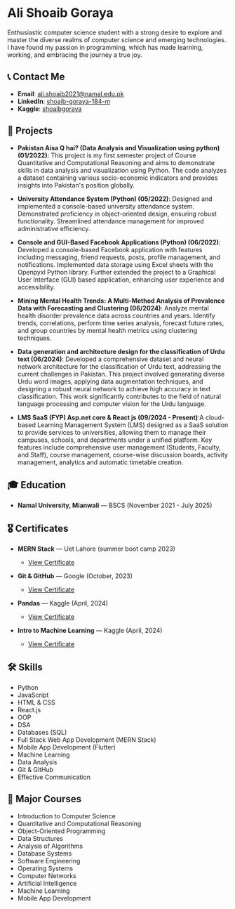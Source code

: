 # Ali Shoaib Goraya

Enthusiastic computer science student with a strong desire to explore and master the diverse realms of computer science and emerging technologies. I have found my passion in programming, which has made learning, working, and embracing the journey a true joy.

## 📞 Contact Me


- **Email**: [ali.shoaib2021@namal.edu.pk](mailto:ali.shoaib2021@namal.edu.pk)
- **LinkedIn**: [shoaib-goraya-184-m](https://www.linkedin.com/in/shoaib-goraya-184-m)
- **Kaggle**: [shoaibgoraya](https://www.kaggle.com/shoaibgoraya)

## 💼 Projects

- **Pakistan Aisa Q hai? (Data Analysis and Visualization using python) (01/2022)**: This project is my first semester project of Course Quantitative and
Computational Reasoning and aims to demonstrate skills in data analysis and visualization using Python. The code analyzes a dataset containing
various socio-economic indicators and provides insights into Pakistan's position globally.
- **University Attendance System (Python) (05/2022)**: Designed and implemented a console-based university attendance system. Demonstrated proficiency in object-oriented design, ensuring robust functionality. Streamlined attendance management for improved administrative efficiency.

- **Console and GUI-Based Facebook Applications (Python) (06/2022)**: Developed a console-based Facebook application with features including messaging, friend requests, posts, profile management, and notifications. Implemented data storage using Excel sheets with the Openpyxl Python library. Further extended the project to a Graphical User Interface (GUI) based application, enhancing user experience and accessibility.

- **Mining Mental Health Trends: A Multi-Method Analysis of
Prevalence Data with Forecasting and Clustering (06/2024)**: Analyze mental health disorder prevalence data across countries and
years. Identify trends, correlations, perform time series analysis, forecast
future rates, and group countries by mental health metrics using
clustering techniques.

- **Data generation and architecture design for the
classification of Urdu text (06/2024)**: Developed a comprehensive dataset and neural network
architecture for the classification of Urdu text, addressing the current challenges in Pakistan. This project involved generating diverse Urdu word
images, applying data augmentation techniques, and designing a robust neural network to achieve high accuracy in text classification. This work
significantly contributes to the field of natural language processing and
computer vision for the Urdu language.

- **LMS SaaS (FYP) Asp.net core & React js (09/2024 - Present)**:A cloud-based Learning Management System (LMS) designed as a SaaS solution to
provide services to universities, allowing them to manage their campuses, schools, and departments under a unified platform. Key features include comprehensive user management (Students, Faculty, and Staff), course management, course-wise discussion boards, activity management, analytics and automatic timetable creation.





## 🎓 Education

- **Namal University, Mianwali** — BSCS (November 2021 - July 2025)

## 🎖️ Certificates

- **MERN Stack** — Uet Lahore (summer boot camp 2023)
  - [View Certificate](https://drive.google.com/file/d/1oFKchocUfQMhGTaWUhNw47DUmgdDJpUN/view) <!-- You can add a link to the certificate if it's available online -->

- **Git & GitHub** — Google (October, 2023)
  - [View Certificate](https://www.coursera.org/account/accomplishments/certificate/JN4YSFH3FXFV) <!-- You can add a link to the certificate if it's available online -->

- **Pandas** — Kaggle (April, 2024)
  - [View Certificate](https://www.kaggle.com/learn/certification/shoaibgoraya/pandas) <!-- You can add a link to the certificate if it's available online -->

- **Intro to Machine Learning** — Kaggle (April, 2024)
  - [View Certificate](https://www.kaggle.com/learn/certification/shoaibgoraya/intro-to-machine-learning) <!-- You can add a link to the certificate if it's available online -->

## 🛠️ Skills

- Python
- JavaScript
- HTML & CSS
- React.js
- OOP
- DSA
- Databases (SQL)
- Full Stack Web App Development (MERN Stack)
- Mobile App Development (Flutter)
- Machine Learning
- Data Analysis
- Git & GitHub
- Effective Communication

## 🧠 Major Courses

- Introduction to Computer Science
- Quantitative and Computational Reasoning
- Object-Oriented Programming
- Data Structures
- Analysis of Algorithms
- Database Systems
- Software Engineering
- Operating Systems
- Computer Networks
- Artificial Intelligence
- Machine Learning
- Mobile App Development
